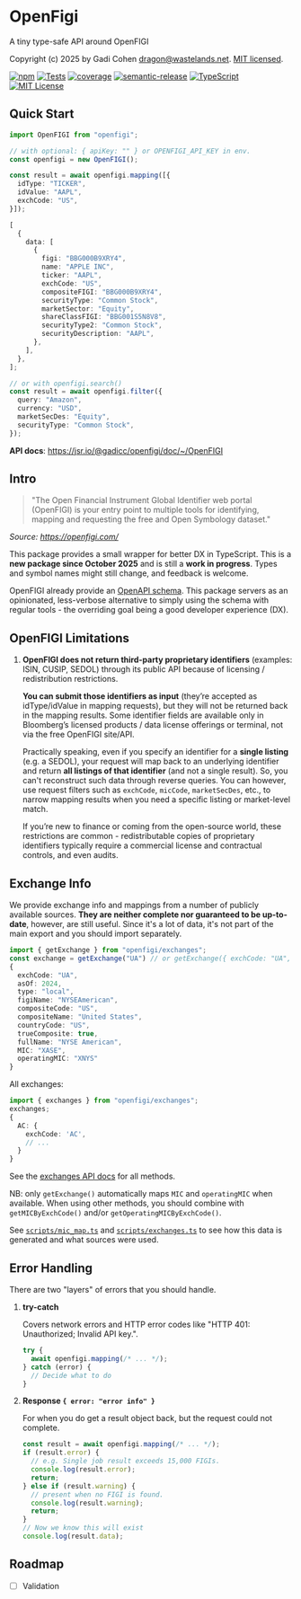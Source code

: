 # OpenFigi

A tiny type-safe API around OpenFIGI

Copyright (c) 2025 by Gadi Cohen <dragon@wastelands.net>.
[MIT licensed](./LICENSE.txt).

[![npm](https://img.shields.io/npm/v/openfigi)](https://www.npmjs.com/package/openfigi)
[![Tests](https://github.com/gadicc/openfigi/actions/workflows/test-release.yaml/badge.svg)](https://github.com/gadicc/openfigi/actions/workflows/test-release.yaml)
[![coverage](https://img.shields.io/codecov/c/github/gadicc/openfigi)](https://codecov.io/gh/gadicc/openfigi)
[![semantic-release](https://img.shields.io/badge/%20%20%F0%9F%93%A6%F0%9F%9A%80-semantic--release-e10079.svg)](https://github.com/semantic-release/semantic-release)
[![TypeScript](https://img.shields.io/badge/%3C%2F%3E-TypeScript-%230074c1.svg)](http://www.typescriptlang.org/)
[![MIT License](https://img.shields.io/badge/license-MIT-blue.svg)](./LICENSE)

## Quick Start

```ts
import OpenFIGI from "openfigi";

// with optional: { apiKey: "" } or OPENFIGI_API_KEY in env.
const openfigi = new OpenFIGI();

const result = await openfigi.mapping([{
  idType: "TICKER",
  idValue: "AAPL",
  exchCode: "US",
}]);

[
  {
    data: [
      {
        figi: "BBG000B9XRY4",
        name: "APPLE INC",
        ticker: "AAPL",
        exchCode: "US",
        compositeFIGI: "BBG000B9XRY4",
        securityType: "Common Stock",
        marketSector: "Equity",
        shareClassFIGI: "BBG001S5N8V8",
        securityType2: "Common Stock",
        securityDescription: "AAPL",
      },
    ],
  },
];

// or with openfigi.search()
const result = await openfigi.filter({
  query: "Amazon",
  currency: "USD",
  marketSecDes: "Equity",
  securityType: "Common Stock",
});
```

**API docs**: https://jsr.io/@gadicc/openfigi/doc/~/OpenFIGI

## Intro

> "The Open Financial Instrument Global Identifier web portal (OpenFIGI) is your
> entry point to multiple tools for identifying, mapping and requesting the free
> and Open Symbology dataset."

_Source: https://openfigi.com/_

This package provides a small wrapper for better DX in TypeScript. This is a
**new package since October 2025** and is still a **work in progress**. Types
and symbol names might still change, and feedback is welcome.

OpenFIGI already provide an [OpenAPI schema](https://api.openfigi.com/schema).
This package servers as an opinionated, less-verbose alternative to simply using
the schema with regular tools - the overriding goal being a good developer
experience (DX).

## OpenFIGI Limitations

1. **OpenFIGI does not return third-party proprietary identifiers** (examples:
   ISIN, CUSIP, SEDOL) through its public API because of licensing /
   redistribution restrictions.

   **You can submit those identifiers as input** (they’re accepted as
   idType/idValue in mapping requests), but they will not be returned back in
   the mapping results. Some identifier fields are available only in Bloomberg’s
   licensed products / data license offerings or terminal, not via the free
   OpenFIGI site/API.

   Practically speaking, even if you specify an identifier for a **single
   listing** (e.g. a SEDOL), your request will map back to an underlying
   identifier and return **all listings of that identifier** (and not a single
   result). So, you can't reconstruct such data through reverse queries. You can
   however, use request filters such as `exchCode`, `micCode`, `marketSecDes`,
   etc., to narrow mapping results when you need a specific listing or
   market-level match.

   If you’re new to finance or coming from the open-source world, these
   restrictions are common - redistributable copies of proprietary identifiers
   typically require a commercial license and contractual controls, and even
   audits.

## Exchange Info

We provide exchange info and mappings from a number of publicly available
sources. **They are neither complete nor guaranteed to be up-to-date**, however,
are still useful. Since it's a lot of data, it's not part of the main export and
you should import separately.

```ts
import { getExchange } from "openfigi/exchanges";
const exchange = getExchange("UA") // or getExchange({ exchCode: "UA", ... })
{
  exchCode: "UA",
  asOf: 2024,
  type: "local",
  figiName: "NYSEAmerican",
  compositeCode: "US",
  compositeName: "United States",
  countryCode: "US",
  trueComposite: true,
  fullName: "NYSE American",
  MIC: "XASE",
  operatingMIC: "XNYS"
}
```

All exchanges:

```ts
import { exchanges } from "openfigi/exchanges";
exchanges;
{
  AC: {
    exchCode: 'AC',
    // ...
  }
}
```

See the [exchanges API docs](https://jsr.io/@gadicc/openfigi/doc/exchanges) for
all methods.

NB: only `getExchange()` automatically maps `MIC` and `operatingMIC` when
available. When using other methods, you should combine with
`getMICByExchCode()` and/or `getOperatingMICByExchCode()`.

See [`scripts/mic_map.ts`](./scripts/mic_map.ts) and
[`scripts/exchanges.ts`](./scripts/exchanges.ts) to see how this data is
generated and what sources were used.

## Error Handling

There are two "layers" of errors that you should handle.

1. **try-catch**

   Covers network errors and HTTP error codes like "HTTP 401: Unauthorized;
   Invalid API key.".

   ```ts
   try {
     await openfigi.mapping(/* ... */);
   } catch (error) {
     // Decide what to do
   }
   ```

2. **Response `{ error: "error info" }`**

   For when you do get a result object back, but the request could not complete.

   ```ts
   const result = await openfigi.mapping(/* ... */);
   if (result.error) {
     // e.g. Single job result exceeds 15,000 FIGIs.
     console.log(result.error);
     return;
   } else if (result.warning) {
     // present when no FIGI is found.
     console.log(result.warning);
     return;
   }
   // Now we know this will exist
   console.log(result.data);
   ```

## Roadmap

- [ ] Validation
